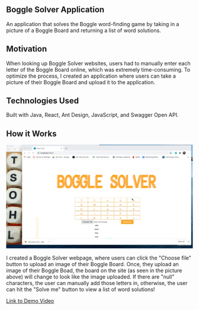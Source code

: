 ## Boggle Solver Application
An application that solves the Boggle word-finding game by taking in a picture of a Boggle Board and returning a list of word solutions. 

## Motivation
When looking up Boggle Solver websites, users had to manually enter each letter of the Boggle Board online, which was extremely time-consuming. To optimize the process, I created an application where users can take a picture of their Boggle Board and upload it to the application. 

## Technologies Used
Built with Java, React, Ant Design, JavaScript, and Swagger Open API. 

## How it Works
![](Images/boggleSolver.png)

I created a Boggle Solver webpage, where users can click the "Choose file" button to upload an image of their Boggle Board. Once, they upload an image of their Boggle Boad, the board on the site (as seen in the picture above) will change to look like the image uploaded. If there are "null" characters, the user can manually add those letters in, otherwise, the user can hit the "Solve me" button to view a list of word solutions! 

[Link to Demo Video](https://www.youtube.com/watch?v=w0mSC-j7yPo&feature=youtu.be)

